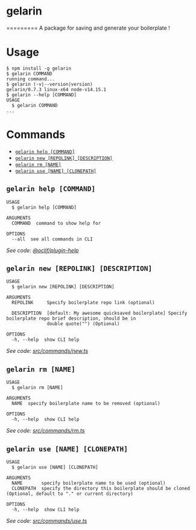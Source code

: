# gelarin

=========
A package for saving and generate your boilerplate !

# Usage

<!-- usage -->
```sh-session
$ npm install -g gelarin
$ gelarin COMMAND
running command...
$ gelarin (-v|--version|version)
gelarin/0.7.3 linux-x64 node-v14.15.1
$ gelarin --help [COMMAND]
USAGE
  $ gelarin COMMAND
...
```
<!-- usagestop -->

# Commands

<!-- commands -->
* [`gelarin help [COMMAND]`](#gelarin-help-command)
* [`gelarin new [REPOLINK] [DESCRIPTION]`](#gelarin-new-repolink-description)
* [`gelarin rm [NAME]`](#gelarin-rm-name)
* [`gelarin use [NAME] [CLONEPATH]`](#gelarin-use-name-clonepath)

## `gelarin help [COMMAND]`

```
USAGE
  $ gelarin help [COMMAND]

ARGUMENTS
  COMMAND  command to show help for

OPTIONS
  --all  see all commands in CLI
```

_See code: [@oclif/plugin-help](https://github.com/oclif/plugin-help/blob/v3.2.0/src/commands/help.ts)_

## `gelarin new [REPOLINK] [DESCRIPTION]`

```
USAGE
  $ gelarin new [REPOLINK] [DESCRIPTION]

ARGUMENTS
  REPOLINK     Specify boilerplate repo link (optional)

  DESCRIPTION  [default: My awesome quicksaved boilerplate] Specify boilerplate repo brief description, should be in
               double quote("") (Optional)

OPTIONS
  -h, --help  show CLI help
```

_See code: [src/commands/new.ts](https://github.com/RayhanHamada/gelarin/blob/v0.7.3/src/commands/new.ts)_

## `gelarin rm [NAME]`

```
USAGE
  $ gelarin rm [NAME]

ARGUMENTS
  NAME  specify boilerplate name to be removed (optional)

OPTIONS
  -h, --help  show CLI help
```

_See code: [src/commands/rm.ts](https://github.com/RayhanHamada/gelarin/blob/v0.7.3/src/commands/rm.ts)_

## `gelarin use [NAME] [CLONEPATH]`

```
USAGE
  $ gelarin use [NAME] [CLONEPATH]

ARGUMENTS
  NAME       specify boilerplate name to be used (optional)
  CLONEPATH  specify the directory this boilerplate should be cloned (Optional, default to "." or current directory)

OPTIONS
  -h, --help  show CLI help
```

_See code: [src/commands/use.ts](https://github.com/RayhanHamada/gelarin/blob/v0.7.3/src/commands/use.ts)_
<!-- commandsstop -->
